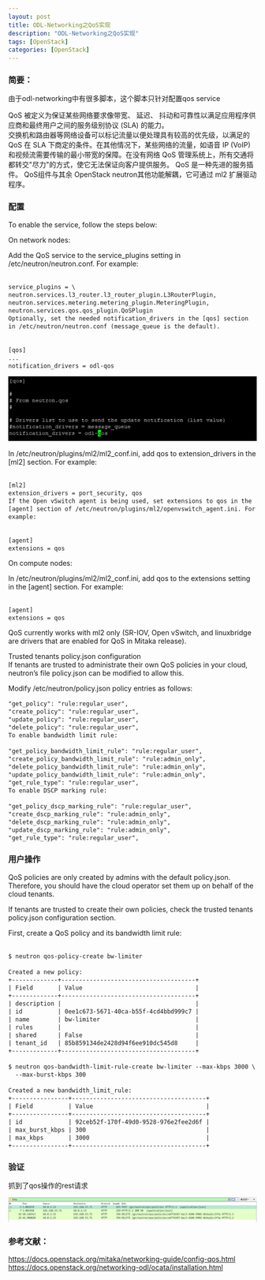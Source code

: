 ```yaml
---
layout: post
title: ODL-Networking之QoS实现
description: "ODL-Networking之QoS实现"
tags: [OpenStack]
categories: [OpenStack]
---
```


###   简要：  

由于odl-networking中有很多脚本，这个脚本只针对配置qos service  


QoS 被定义为保证某些网络要求像带宽、 延迟、 抖动和可靠性以满足应用程序供应商和最终用户之间的服务级别协议 (SLA) 的能力。   
交换机和路由器等网络设备可以标记流量以便处理具有较高的优先级，以满足的 QoS 在 SLA 下商定的条件。在其他情况下，某些网络的流量，如语音 IP (VoIP) 和视频流需要传输的最小带宽的保障。在没有网络 QoS 管理系统上，所有交通将都转交"尽力"的方式，使它无法保证向客户提供服务。 QoS 是一种先进的服务插件。 QoS组件与其余 OpenStack neutron其他功能解耦，它可通过 ml2 扩展驱动程序。  



###   配置

To enable the service, follow the steps below:  

On network nodes:  

Add the QoS service to the service_plugins setting in /etc/neutron/neutron.conf. For example:  

<pre><code>
service_plugins = \
neutron.services.l3_router.l3_router_plugin.L3RouterPlugin,
neutron.services.metering.metering_plugin.MeteringPlugin,
neutron.services.qos.qos_plugin.QoSPlugin
Optionally, set the needed notification_drivers in the [qos] section in /etc/neutron/neutron.conf (message_queue is the default).


[qos]
...
notification_drivers = odl-qos
</code></pre>

![image](/images/odl-networking-qos/1.png)  


In /etc/neutron/plugins/ml2/ml2_conf.ini, add qos to extension_drivers in the [ml2] section. For example:  


<pre><code>
[ml2]
extension_drivers = port_security, qos
If the Open vSwitch agent is being used, set extensions to qos in the [agent] section of /etc/neutron/plugins/ml2/openvswitch_agent.ini. For example:  


[agent]
extensions = qos
</code></pre>


On compute nodes:  

In /etc/neutron/plugins/ml2/ml2_conf.ini, add qos to the extensions setting in the [agent] section. For example:  


<pre><code>
[agent]
extensions = qos
</code></pre>




QoS currently works with ml2 only (SR-IOV, Open vSwitch, and linuxbridge are drivers that are enabled for QoS in Mitaka release).  

Trusted tenants policy.json configuration  
If tenants are trusted to administrate their own QoS policies in your cloud, neutron’s file policy.json can be modified to allow this.  

Modify /etc/neutron/policy.json policy entries as follows:  

```
"get_policy": "rule:regular_user",
"create_policy": "rule:regular_user",
"update_policy": "rule:regular_user",
"delete_policy": "rule:regular_user",
To enable bandwidth limit rule:

"get_policy_bandwidth_limit_rule": "rule:regular_user",
"create_policy_bandwidth_limit_rule": "rule:admin_only",
"delete_policy_bandwidth_limit_rule": "rule:admin_only",
"update_policy_bandwidth_limit_rule": "rule:admin_only",
"get_rule_type": "rule:regular_user",
To enable DSCP marking rule:

"get_policy_dscp_marking_rule": "rule:regular_user",
"create_dscp_marking_rule": "rule:admin_only",
"delete_dscp_marking_rule": "rule:admin_only",
"update_dscp_marking_rule": "rule:admin_only",
"get_rule_type": "rule:regular_user",
```

###  用户操作

QoS policies are only created by admins with the default policy.json. Therefore, you should have the cloud operator set them up on behalf of the cloud tenants.  

If tenants are trusted to create their own policies, check the trusted tenants policy.json configuration section.  

First, create a QoS policy and its bandwidth limit rule:  


<pre><code>
$ neutron qos-policy-create bw-limiter

Created a new policy:
+-------------+--------------------------------------+
| Field       | Value                                |
+-------------+--------------------------------------+
| description |                                      |
| id          | 0ee1c673-5671-40ca-b55f-4cd4bbd999c7 |
| name        | bw-limiter                           |
| rules       |                                      |
| shared      | False                                |
| tenant_id   | 85b859134de2428d94f6ee910dc545d8     |
+-------------+--------------------------------------+

$ neutron qos-bandwidth-limit-rule-create bw-limiter --max-kbps 3000 \
  --max-burst-kbps 300

Created a new bandwidth_limit_rule:
+----------------+--------------------------------------+
| Field          | Value                                |
+----------------+--------------------------------------+
| id             | 92ceb52f-170f-49d0-9528-976e2fee2d6f |
| max_burst_kbps | 300                                  |
| max_kbps       | 3000                                 |
+----------------+--------------------------------------+
</code></pre>

###  验证  

抓到了qos操作的rest请求  

![image](/images/odl-networking-qos/2.png)


###  参考文献：  

https://docs.openstack.org/mitaka/networking-guide/config-qos.html
https://docs.openstack.org/networking-odl/ocata/installation.html